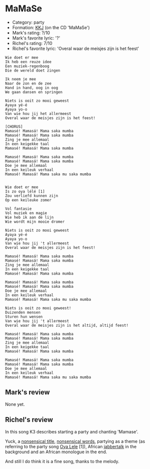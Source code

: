 # MaMaSe

 * Category: party
 * Formation: [KKJ](Kkj.md) (on the CD 'MaMaSe')
 * Mark's rating: ?/10
 * Mark's  favorite lyric: '?'
 * Richel's rating: 7/10
 * Richel's favorite lyric: 'Overal waar de meisjes zijn is het feest'


```
Wie doet er mee
Ik heb een reuze idee
Een muziek-regenboog
Die de wereld doet zingen

Ik neem je mee
Naar de zon en de zee
Hand in hand, oog in oog
We gaan dansen en springen

Niets is ooit zo mooi geweest
Ayaya yé-é
Ayaya yo-o
Van wie hou jij het allermeest
Overal waar de meisjes zijn is het feest! 

[CHORUS]
Mamasé! Mamasá! Mama saka mumba
Mamasé! Mamasá! Mama saka mumba
Zing je mee allemaal
In een keigekke taal
Mamasé! Mamasá! Mama saka mumba

Mamasé! Mamasá! Mama saka mumba
Mamasé! Mamasá! Mama saka mumba
Doe je mee allemaal
In een keileuk verhaal
Mamasé! Mamasá! Mama saka mu saka mumba


Wie doet er mee
Is zo oya lélé [1]
Zou verliefd kunnen zijn
Op een keileuke zomer

Vol fantasie
Vol muziek en magie
Wie heb ik aan de lijn
Wie wordt mijn mooie dromer

Niets is ooit zo mooi geweest
Ayaya yé-é
Ayaya yo-o
Van wie hou jij 't allermeest
Overal waar de meisjes zijn is het feest!

Mamasé! Mamasá! Mama saka mumba
Mamasé! Mamasá! Mama saka mumba
Zing je mee allemaal
In een keigekke taal
Mamasé! Mamasá! Mama saka mumba

Mamasé! Mamasá! Mama saka mumba
Mamasé! Mamasá! Mama saka mumba
Doe je mee allemaal
In een keileuk verhaal
Mamasé! Mamasá! Mama saka mu saka mumba

Niets is ooit zo mooi geweest!
Duizenden mensen
Sturen hun wensen
Van wie hou jij 't allermeest
Overal waar de meisjes zijn is het altijd, altijd feest!

Mamasé! Mamasá! Mama saka mumba
Mamasé! Mamasá! Mama saka mumba
Zing je mee allemaal
In een keigekke taal
Mamasé! Mamasá! Mama saka mumba

Mamasé! Mamasá! Mama saka mumba
Mamasé! Mamasá! Mama saka mumba
Doe je mee allemaal
In een keileuk verhaal
Mamasé! Mamasá! Mama saka mu saka mumba
```

## Mark's review

None yet.

## Richel's review

In this song K3 describes starting a party and chanting 'Mamase'.

Yuck, a [nonsensical title](NonsensicalTitles.md), [nonsensical words](NonsensicalWords.md), 
partying as a theme (as referring to the party song [Oya Lele](OyaLele.md) [1]), 
African [jabbertalk](Jabbertalk.md) in the background and an African monologue in the end. 

And still I do think it is a fine song, thanks to the melody.
